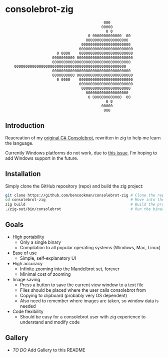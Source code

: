 # consolebrot-zig

```
                                            000
                                           00000
                                             0 0
                                     0 0000000000000  00
                                    0000000000000000000
                                  0000000000000000000000
                                 000000000000000000000000
                       0 0000    000000000000000000000000
                     0000000000 0000000000000000000000000
                     00000000000000000000000000000000000
    00000000000000000000000000000000000000000000000000
                     00000000000000000000000000000000000
                     0000000000 0000000000000000000000000
                       0 0000    000000000000000000000000
                                 000000000000000000000000
                                  0000000000000000000000
                                    0000000000000000000
                                     0 0000000000000  00
                                             0 0
                                           00000
                                            000
```

## Introduction
Reacreation of my [original C# Consolebrot](https://github.com/bencookman/consolebrot), rewritten in zig to help me learn the language.

Currently Windows platforms do not work, due to [this issue](https://github.com/ziglang/zig/issues/6845). I'm hoping to add Windows support in the future.

## Installation
Simply clone the GitHub repository (repo) and build the zig project:
```bash
git clone https://github.com/bencookman/consolebrot-zig # Clone the repo
cd consolebrot-zig                                      # Move into the repo
zig build                                               # Build the project
./zig-out/bin/consolebrot                               # Run the binary
```

## Goals
- High portability
    - Only a single binary
    - Compilation to all popular operating systems (Windows, Mac, Linux)
- Ease of use
    - Simple, self-explanatory UI
- High accuracy
    - Infinite zooming into the Mandelbrot set, forever
    - Minimal cost of zooming
- Image saving
    - Press a button to save the current view window to a text file
    - Files should be placed where the user calls consolebrot from
    - Copying to clipboard (probably very OS dependent)
    - Also need to remember where images are taken, so window data is needed 
- Code flexibility
    - Should be easy for a consolebrot user with zig experience to understand and modify code

## Gallery
- *TO DO* Add Gallery to this README
